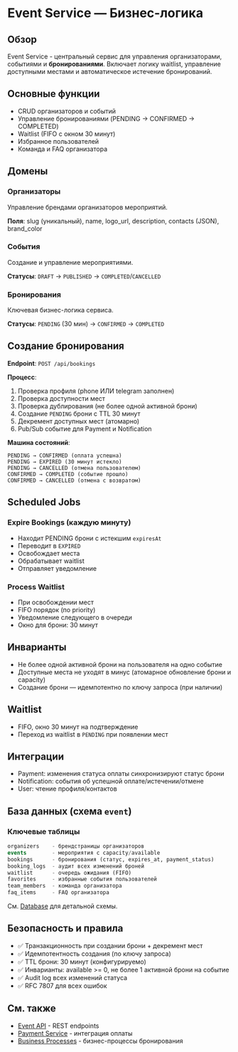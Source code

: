 # Event Service — Бизнес-логика

## Обзор

Event Service - центральный сервис для управления организаторами, событиями и **бронированиями**. Включает логику waitlist, управление доступными местами и автоматическое истечение бронирований.

## Основные функции

- CRUD организаторов и событий
- Управление бронированиями (PENDING → CONFIRMED → COMPLETED)
- Waitlist (FIFO с окном 30 минут)
- Избранное пользователей
- Команда и FAQ организатора

## Домены

### Организаторы

Управление брендами организаторов мероприятий.

**Поля**: slug (уникальный), name, logo_url, description, contacts (JSON), brand_color

### События

Создание и управление мероприятиями.

**Статусы**: `DRAFT` → `PUBLISHED` → `COMPLETED`/`CANCELLED`

### Бронирования

Ключевая бизнес-логика сервиса.

**Статусы**: `PENDING` (30 мин) → `CONFIRMED` → `COMPLETED`

## Создание бронирования

**Endpoint**: `POST /api/bookings`

**Процесс**:
1. Проверка профиля (phone ИЛИ telegram заполнен)
2. Проверка доступности мест
3. Проверка дублирования (не более одной активной брони)
4. Создание `PENDING` брони с TTL 30 минут
5. Декремент доступных мест (атомарно)
6. Pub/Sub событие для Payment и Notification

**Машина состояний**:
```
PENDING → CONFIRMED (оплата успешна)
PENDING → EXPIRED (30 минут истекло)
PENDING → CANCELLED (отмена пользователем)
CONFIRMED → COMPLETED (событие прошло)
CONFIRMED → CANCELLED (отмена с возвратом)
```

## Scheduled Jobs

### Expire Bookings (каждую минуту)
- Находит PENDING брони с истекшим `expiresAt`
- Переводит в `EXPIRED`
- Освобождает места
- Обрабатывает waitlist
- Отправляет уведомление

### Process Waitlist
- При освобождении мест
- FIFO порядок (по priority)
- Уведомление следующего в очереди
- Окно для брони: 30 минут

## Инварианты
- Не более одной активной брони на пользователя на одно событие
- Доступные места не уходят в минус (атомарное обновление брони и capacity)
- Создание брони — идемпотентно по ключу запроса (при наличии)

## Waitlist
- FIFO, окно 30 минут на подтверждение
- Переход из waitlist в `PENDING` при появлении мест

## Интеграции
- Payment: изменения статуса оплаты синхронизируют статус брони
- Notification: события об успешной оплате/истечении/отмене
- User: чтение профиля/контактов

## База данных (схема `event`)

### Ключевые таблицы

```sql
organizers    - брендстраницы организаторов
events        - мероприятия с capacity/available
bookings      - бронирования (статус, expires_at, payment_status)
booking_logs  - аудит всех изменений броней
waitlist      - очередь ожидания (FIFO)
favorites     - избранные события пользователей
team_members  - команда организатора
faq_items     - FAQ организатора
```

См. [Database](../common/database.md#event-схема) для детальной схемы.

## Безопасность и правила

- ✅ Транзакционность при создании брони + декремент мест
- ✅ Идемпотентность создания (по ключу запроса)
- ✅ TTL брони: 30 минут (конфигурируемо)
- ✅ Инварианты: available >= 0, не более 1 активной брони на событие
- ✅ Audit log всех изменений статуса
- ✅ RFC 7807 для всех ошибок

## См. также

- [Event API](api.md) - REST endpoints
- [Payment Service](../payment/business-logic.md) - интеграция оплаты  
- [Business Processes](../../business/processes.md) - бизнес-процессы бронирования
